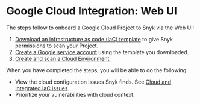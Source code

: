 # Google Cloud Integration: Web UI

The steps follow to onboard a Google Cloud Project to Snyk via the Web UI:

1. [Download an infrastructure as code (IaC) template](step-1-download-service-account-iac-template-web-ui.md) to give Snyk permissions to scan your Project.
2. [Create a Google service account](step-2-create-the-google-service-account-api.md) using the template you downloaded.
3. [Create and scan a Cloud Environment.](step-3-create-and-scan-a-snyk-cloud-environment-for-google-web-ui.md)

When you have completed the steps, you wlll be able to do the following:

* View the cloud configuration issues Snyk finds. See [Cloud and Integrated IaC issues](../../../../scan-cloud-deployment/snyk-cloud/snyk-cloud-issues/).
* Prioritize your vulnerabilities with cloud context.
